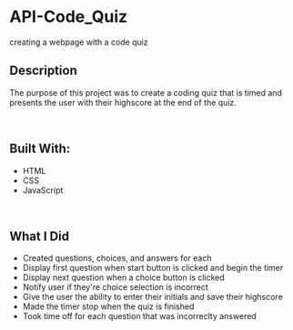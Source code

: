 # API-Code_Quiz

creating a webpage with a code quiz

## **Description**

The purpose of this project was to create a coding quiz that is timed and presents the user with their highscore at the end of the quiz.

<br/>

## **Built With:**

- HTML
- CSS
- JavaScript

<br/>

## **What I Did**

- Created questions, choices, and answers for each
- Display first question when start button is clicked and begin the timer
- Display next question when a choice button is clicked
- Notify user if they're choice selection is incorrect
- Give the user the ability to enter their initials and save their highscore
- Made the timer stop when the quiz is finished
- Took time off for each question that was incorreclty answered
